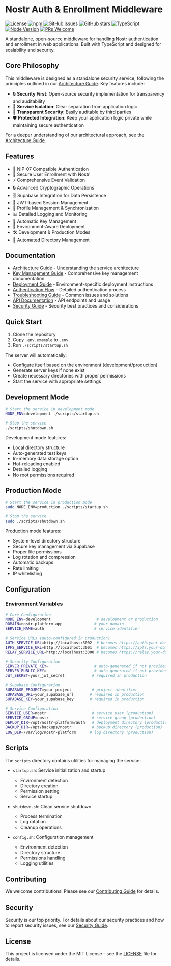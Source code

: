 # Nostr Auth & Enrollment Middleware

[![License](https://img.shields.io/npm/l/nostr-auth-enroll)](https://github.com/HumanjavaEnterprises/nostr-auth-middleware/blob/main/LICENSE)
[![npm](https://img.shields.io/npm/v/nostr-auth-enroll)](https://www.npmjs.com/package/nostr-auth-enroll)
[![GitHub issues](https://img.shields.io/github/issues/HumanjavaEnterprises/nostr-auth-middleware)](https://github.com/HumanjavaEnterprises/nostr-auth-middleware/issues)
[![GitHub stars](https://img.shields.io/github/stars/HumanjavaEnterprises/nostr-auth-middleware)](https://github.com/HumanjavaEnterprises/nostr-auth-middleware/stargazers)
[![TypeScript](https://img.shields.io/badge/TypeScript-5.0-blue)](https://www.typescriptlang.org/)
[![Node Version](https://img.shields.io/node/v/nostr-auth-enroll)](https://nodejs.org/)
[![PRs Welcome](https://img.shields.io/badge/PRs-welcome-brightgreen.svg)](https://makeapullrequest.com)

A standalone, open-source middleware for handling Nostr authentication and enrollment in web applications. Built with TypeScript and designed for scalability and security.

## Core Philosophy

This middleware is designed as a standalone security service, following the principles outlined in our [Architecture Guide](docs/architecture-guide.md). Key features include:

- 🔒 **Security First**: Open-source security implementation for transparency and auditability
- 🔄 **Service Isolation**: Clear separation from application logic
- 📖 **Transparent Security**: Easily auditable by third parties
- 🛡️ **Protected Integration**: Keep your application logic private while maintaining secure authentication

For a deeper understanding of our architectural approach, see the [Architecture Guide](docs/architecture-guide.md).

## Features

- 🔑 NIP-07 Compatible Authentication
- 📝 Secure User Enrollment with Nostr
- ⚡ Comprehensive Event Validation
- 🔒 Advanced Cryptographic Operations
- 🗄️ Supabase Integration for Data Persistence
- 🎫 JWT-based Session Management
- 🔄 Profile Management & Synchronization
- 📊 Detailed Logging and Monitoring
- 🔐 Automatic Key Management
- 🚀 Environment-Aware Deployment
- 🛠️ Development & Production Modes
- 📁 Automated Directory Management

## Documentation

- [Architecture Guide](docs/architecture-guide.md) - Understanding the service architecture
- [Key Management Guide](docs/key-management.md) - Comprehensive key management documentation
- [Deployment Guide](docs/deployment-guide.md) - Environment-specific deployment instructions
- [Authentication Flow](docs/authentication-flow.md) - Detailed authentication process
- [Troubleshooting Guide](docs/troubleshooting.md) - Common issues and solutions
- [API Documentation](docs/api.md) - API endpoints and usage
- [Security Guide](docs/security.md) - Security best practices and considerations

## Quick Start

1. Clone the repository
2. Copy `.env.example` to `.env`
3. Run `./scripts/startup.sh`

The server will automatically:
- Configure itself based on the environment (development/production)
- Generate server keys if none exist
- Create necessary directories with proper permissions
- Start the service with appropriate settings

## Development Mode

```bash
# Start the service in development mode
NODE_ENV=development ./scripts/startup.sh

# Stop the service
./scripts/shutdown.sh
```

Development mode features:
- Local directory structure
- Auto-generated test keys
- In-memory data storage option
- Hot-reloading enabled
- Detailed logging
- No root permissions required

## Production Mode

```bash
# Start the service in production mode
sudo NODE_ENV=production ./scripts/startup.sh

# Stop the service
sudo ./scripts/shutdown.sh
```

Production mode features:
- System-level directory structure
- Secure key management via Supabase
- Proper file permissions
- Log rotation and compression
- Automatic backups
- Rate limiting
- IP whitelisting

## Configuration

### Environment Variables

```bash
# Core Configuration
NODE_ENV=development                    # development or production
DOMAIN=nostr-platform.app              # your domain
SERVICE_NAME=auth                      # service identifier

# Service URLs (auto-configured in production)
AUTH_SERVICE_URL=http://localhost:3002  # becomes https://auth.your-domain.app
IPFS_SERVICE_URL=http://localhost:3001  # becomes https://ipfs.your-domain.app
RELAY_SERVICE_URL=http://localhost:3000 # becomes https://relay.your-domain.app

# Security Configuration
SERVER_PRIVATE_KEY=                    # auto-generated if not provided
SERVER_PUBLIC_KEY=                     # auto-generated if not provided
JWT_SECRET=your_jwt_secret            # required in production

# Supabase Configuration
SUPABASE_PROJECT=your-project         # project identifier
SUPABASE_URL=your_supabase_url       # required in production
SUPABASE_KEY=your_supabase_key       # required in production

# Service Configuration
SERVICE_USER=nostr                    # service user (production)
SERVICE_GROUP=nostr                   # service group (production)
DEPLOY_DIR=/opt/nostr-platform/auth   # deployment directory (production)
BACKUP_DIR=/opt/backups/nostr         # backup directory (production)
LOG_DIR=/var/log/nostr-platform      # log directory (production)
```

## Scripts

The `scripts` directory contains utilities for managing the service:

- `startup.sh`: Service initialization and startup
  - Environment detection
  - Directory creation
  - Permission setting
  - Service startup

- `shutdown.sh`: Clean service shutdown
  - Process termination
  - Log rotation
  - Cleanup operations

- `config.sh`: Configuration management
  - Environment detection
  - Directory structure
  - Permissions handling
  - Logging utilities

## Contributing

We welcome contributions! Please see our [Contributing Guide](CONTRIBUTING.md) for details.

## Security

Security is our top priority. For details about our security practices and how to report security issues, see our [Security Guide](docs/security.md).

## License

This project is licensed under the MIT License - see the [LICENSE](LICENSE) file for details.

